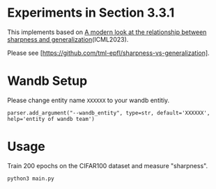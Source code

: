 # Experiments in Section 3.3.1

This implements based on [A modern look at the relationship between sharpness and generalization](https://arxiv.org/abs/2302.07011)(ICML2023).

Please see [https://github.com/tml-epfl/sharpness-vs-generalization].

# Wandb Setup
Please change entity name `XXXXXX` to your wandb entitiy.
```
parser.add_argument("--wandb_entity", type=str, default='XXXXXX', help='entity of wandb team')
```

# Usage
Train 200 epochs on the CIFAR100 dataset and measure "sharpness".
```
python3 main.py
```

